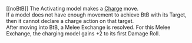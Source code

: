 [[noBtB]] The Activating model makes a [Charge](Movement%20Placing.md#Charge) move.  
If a model does not have enough movement to achieve BtB with its Target, then it cannot declare a charge action on that target.  
After moving into BtB, a Melee Exchange is resolved. For this Melee Exchange, the charging model gains +2 to its first Damage Roll.